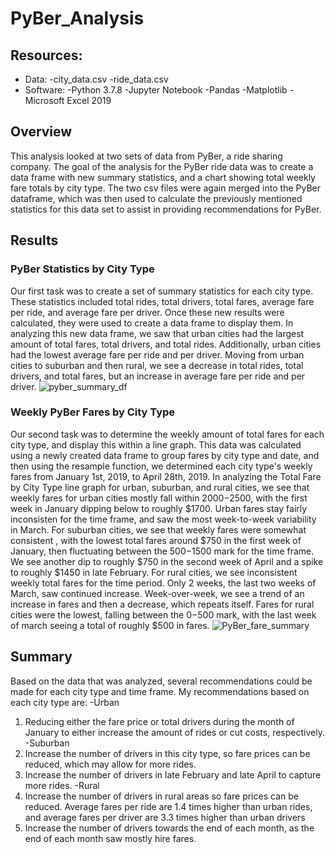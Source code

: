 # PyBer_Analysis

## Resources:
- Data:
  -city_data.csv
  -ride_data.csv
- Software:
  -Python 3.7.8
  -Jupyter Notebook
  -Pandas
  -Matplotlib
  -Microsoft Excel 2019

## Overview
This analysis looked at two sets of data from PyBer, a ride sharing company. The goal of the analysis for the PyBer ride data was to create a data frame with new summary statistics, and a chart showing total weekly fare totals by city type. The two csv files were again merged into the PyBer dataframe, which was then used to calculate the previously mentioned statistics for this data set to assist in providing recommendations for PyBer.

## Results
### PyBer Statistics by City Type
Our first task was to create a set of summary statistics for each city type. These statistics included total rides, total drivers, total fares, average fare per ride, and average fare per driver. Once these new results were calculated, they were used to create a data frame to display them.
In analyzing this new data frame, we saw that urban cities had the largest amount of total fares, total drivers, and total rides. Additionally, urban cities had the lowest average fare per ride and per driver. Moving from urban cities to suburban and then rural, we see a decrease in total rides, total drivers, and total fares, but an increase in average fare per ride and per driver. 
![pyber_summary_df](https://user-images.githubusercontent.com/82389466/119290893-72237f80-bc1b-11eb-9abf-e96f82f793da.png)
### Weekly PyBer Fares by City Type
Our second task was to determine the weekly amount of total fares for each city type, and display this within a line graph. This data was calculated using a newly created data frame to group fares by city type and date, and then using the resample function, we determined each city type's weekly fares from January 1st, 2019, to April 28th, 2019.
In analyzing the Total Fare by City Type line graph for urban, suburban, and rural cities, we see that weekly fares for urban cities mostly fall within $2000-$2500, with the first week in January dipping below to roughly $1700. Urban fares stay fairly inconsisten for the time frame, and saw the most week-to-week variability in March.
For suburban cities, we see that weekly fares were somewhat consistent , with the lowest total fares around $750 in the first week of January, then fluctuating between the $500-$1500 mark for the time frame. We see another dip to roughly $750 in the second week of April and a spike to roughly $1450 in late February.
For rural cities, we see inconsistent weekly total fares for the time period. Only 2 weeks, the last two weeks of March, saw continued increase. Week-over-week, we see a trend of an increase in fares and then a decrease, which repeats itself. Fares for rural cities were the lowest, falling between the $0-$500 mark, with the last week of march seeing a total of roughly $500 in fares.
![PyBer_fare_summary](https://user-images.githubusercontent.com/82389466/119292174-dba48d80-bc1d-11eb-82a0-6bbe6dc731eb.png)
## Summary
Based on the data that was analyzed, several recommendations could be made for each city type and time frame.
My recommendations based on each city type are:
-Urban
  1. Reducing either the fare price or total drivers during the month of January to either increase the amount of rides or cut costs, respectively.
-Suburban
  1. Increase the number of drivers in this city type, so fare prices can be reduced, which may allow for more rides.
  2. Increase the number of drivers in late February and late April to capture more rides.
-Rural
  1. Increase the number of drivers in rural areas so fare prices can be reduced. Average fares per ride are 1.4 times higher than urban rides, and average fares per driver are      3.3 times higher than urban drivers
  2. Increase the number of drivers towards the end of each month, as the end of each month saw mostly hire fares.
